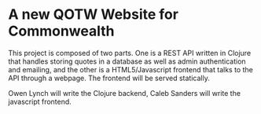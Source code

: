 # A new QOTW Website for Commonwealth

This project is composed of two parts. One is a REST API written in Clojure that handles storing quotes in a database as well as admin authentication and emailing, and the other is a HTML5/Javascript frontend that talks to the API through a webpage. The frontend will be served statically.

Owen Lynch will write the Clojure backend, Caleb Sanders will write the javascript frontend.
